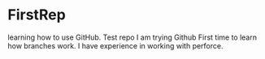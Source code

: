 # FirstRep
learning how to use GitHub. Test repo
I am trying Github First time to learn how branches work. 
I have experience in working with perforce. 

